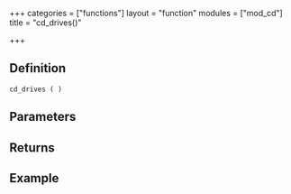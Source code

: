+++
categories = ["functions"]
layout = "function"
modules = ["mod_cd"]
title = "cd_drives()"

+++

## Definition

    cd_drives ( )

## Parameters

## Returns

## Example
